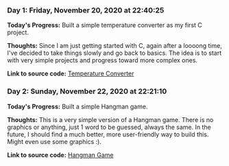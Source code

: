 ### Day 1: Friday, November 20, 2020 at 22:40:25

**Today's Progress:** Built a simple temperature converter as my first C project.

**Thoughts:** Since I am just getting started with C, again after a loooong time, I've decided to take things slowly and go back to basics. The idea is to start with very simple projects and progress toward more complex ones.

**Link to source code:** [Temperature Converter](day_1/celsius_to_fahrenheit.c)


### Day 2: Sunday, November 22, 2020 at 22:21:10

**Today's Progress:** Built a simple Hangman game.

**Thoughts:** This is a very simple version of a Hangman game. There is no graphics or anything, just 1 word to be guessed, always the same. In the future, I should find a much better, more user-friendly way to build this. Might even use some graphics :).

**Link to source code:** [Hangman Game](day_2/hangman_game.c)
